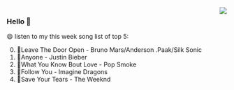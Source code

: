 <img align="right"  src="https://github-readme-stats.vercel.app/api/top-langs/?username=kvnZero" />

### Hello 👋

😄 listen to my this week song list of top 5:

0. 🌈Leave The Door Open - Bruno Mars/Anderson .Paak/Silk Sonic
1. 🌈Anyone - Justin Bieber
2. 🌈What You Know Bout Love - Pop Smoke
3. 🌈Follow You - Imagine Dragons
4. 🌈Save Your Tears - The Weeknd

